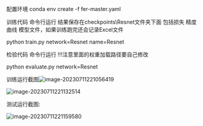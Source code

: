 配置环境 conda env create -f fer-master.yaml

训练代码 命令行运行 结果保存在checkpoints\Resnet文件夹下面 包括损失 精度曲线 模型文件，如果训练跑完还会记录Excel文件

python train.py network=Resnet name=Resnet

检验代码 命令行运行 !!!注意里面的权重加载路径要自己修改

python evaluate.py network=Resnet 

训练运行截图![image-20230711221056419](C:\Users\ASUS\AppData\Roaming\Typora\typora-user-images\image-20230711221056419.png)

![image-20230711221132514](C:\Users\ASUS\AppData\Roaming\Typora\typora-user-images\image-20230711221132514.png)

测试运行截图:

![image-20230711221159580](C:\Users\ASUS\AppData\Roaming\Typora\typora-user-images\image-20230711221159580.png)
